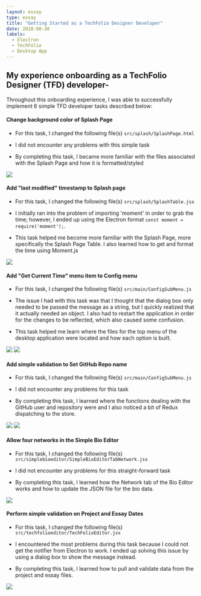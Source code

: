 ```yaml
---
layout: essay
type: essay
title: "Getting Started as a TechFolio Designer Developer"
date: 2018-08-30
labels:
  - Electron
  - TechFolio
  - Desktop App
---
```


## My experience onboarding as a TechFolio Designer (TFD) developer-

Throughout this onboarding experience, I was able to successfully implement 6 simple TFD developer tasks described below: 

#### Change background color of Splash Page

* For this task, I changed the following file(s) ```src/splash/SplashPage.html```

* I did not encounter any problems with this simple task

* By completing this task, I became more familiar with the files associated with the Splash Page and how it is formatted/styled

<img class="ui medium centered image" src="../images/TFDTask1.png">

#### Add "last modified" timestamp to Splash page

* For this task, I changed the following file(s) ```src/splash/SplashTable.jsx```

* I initially ran into the problem of importing 'moment' in order to grab the time; however, I ended up using the Electron format ```const moment = require('moment');```.

* This task helped me become more familiar with the Splash Page, more specifically the Splash Page Table. I also learned how to get and format the time using Moment.js

<img class="ui medium centered image" src="../images/TFDTask2.png">

#### Add "Get Current Time" menu item to Config menu

* For this task, I changed the following file(s) ```src/main/ConfigSubMenu.js```

* The issue I had with this task was that I thought that the dialog box only needed to be passed the message as a string, but I quickly realized that it actually needed an object. I also had to restart the application in order for the changes to be reflected, which also caused some confusion.

* This task helped me learn where the files for the top menu of the desktop application were located and how each option is built. 

<img class="ui medium centered image" src="../images/TFDTask3.png">

<img class="ui medium centered image" src="../images/TFDTask3.1.png">

#### Add simple validation to Set GitHub Repo name

* For this task, I changed the following file(s) ```src/main/ConfigSubMenu.js```

* I did not encounter any problems for this task

* By completing this task, I learned where the functions dealing with the GitHub user and repository were and I also noticed a bit of Redux dispatching to the store.

<img class="ui medium centered image" src="../images/TFDTask4.png">

<img class="ui medium centered image" src="../images/TFDTask4.1.png">

#### Allow four networks in the Simple Bio Editor

* For this task, I changed the following file(s) ```src/simplebioeditor/SimpleBioEditorTabNetwork.jsx```

* I did not encounter any problems for this straight-forward task

* By completing this task, I learned how the Network tab of the Bio Editor works and how to update the JSON file for the bio data. 

<img class="ui medium centered image" src="../images/TFDTask5.png">

#### Perform simple validation on Project and Essay Dates

* For this task, I changed the following file(s) ```src/techfolioeditor/TechFolioEditor.jsx```

* I encountered the most problems during this task because I could not get the notifier from Electron to work. I ended up solving this issue by using a dialog box to show the message instead. 

* By completing this task, I learned how to pull and validate data from the project and essay files. 

<img class="ui medium centered image" src="../images/TFDTask6.png">